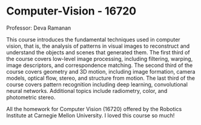 # Computer-Vision - 16720

Professor: Deva Ramanan

This course introduces the fundamental techniques used in computer vision, that is, the analysis of patterns in visual images to reconstruct and understand the objects and scenes that generated them. The first third of the course covers low-level image processing, including filtering, warping, image descriptors, and correspondence matching. The second third of the course covers geometry and 3D motion, including image formation, camera models, optical flow, stereo, and structure from motion. The last third of the course covers pattern recognition including deep learning, convolutional neural networks. Additional topics include radiometry, color, and photometric stereo.

All the homework for Computer Vision (16720) offered by the Robotics Institute at Carnegie Mellon University. I loved this course so much!

